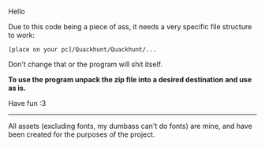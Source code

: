 Hello

Due to this code being a piece of ass, it needs a very specific file structure to work:

	[place on your pc]/Quackhunt/Quackhunt/...
                
Don't change that or the program will shit itself.

**To use the program unpack the zip file into a desired destination and use as is.**

Have fun :3

----------------------------------------------------------------------------------------------------

All assets (excluding fonts, my dumbass can't do fonts) are mine, and have been created for the purposes of the project.
